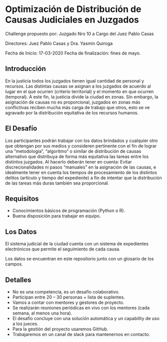# Optimización de Distribución de Causas Judiciales en Juzgados

Challenge propuesto por: Juzgado Nro 10 a Cargo del Juez Pablo Casas

Directores: Juez Pablo Casas y Dra. Yasmín Quiroga 

Fecha de Inicio: 17-03-2020
Fecha de finalización: fines de mayo.

## Introducción

En la justicia todos los juzgados tienen igual cantidad de personal y recursos. Las distintas causas se asignan a los juzgados de acuerdo al lugar en el que ocurren (criterio territorial) y el momento en que ocurren (temporal). A este fin, la justicia divide la ciudad en zonas. Sin embargo, la asignación de causas no es proporcional, juzgados en zonas más conflictivas reciben mucha más carga de trabajo que otros, esto se ve agravado por la distribución equitativa de los recursos humanos.

## El Desafío

Los participantes podrán trabajar con los datos brindados y cualquier otro que obtengan por sus medios y consideren pertinente con el fin de lograr una “metodología”, “algoritmo” o similar de distribución de causas alternativo que distribuya de forma más equitativa las tareas entre los distintos juzgados. Al hacerlo deberán tener en cuenta: Evitar discrecionalidades ni pasos “manuales” en la asignación de las causas, e idealmente tener en cuenta los tiempos de procesamiento de los distintos delitos (artículo y tiempo del expediente) a fin de intentar que la distribución de las tareas más duras también sea proporcional.

## Requisitos

- Conocimientos básicos de programación (Python o R).
- Buena disposición para trabajar en equipo.

## Los Datos

El sistema judicial de la ciudad cuenta con un sistema de expedientes electrónicos que permite el seguimiento de cada causa. 

Los datos se encuentran en este repositorio junto con un glosario de los campos.

## Detalles

- No es una competencia, es un desafío colaborativo.
- Participan entre 20 – 30 personas + lista de suplentes.
- Vamos a contar con mentores y gestores de proyecto.
- Se realizarán reuniones periódicas en vivo con los mentores (cada semana, al menos una hora).
- El desafío concluye con una solución automática y un capability de uso a los jueces.
- Para la gestión del proyecto usaremos GitHub.
- Trabajaremos en un canal de slack para mantenernos en contacto.

